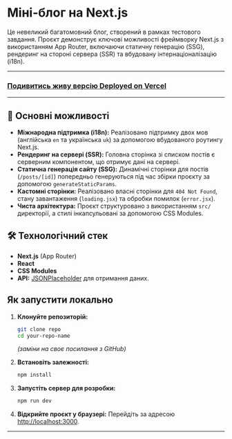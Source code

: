# Міні-блог на Next.js

Це невеликий багатомовний блог, створений в рамках тестового завдання. Проєкт демонструє ключові можливості фреймворку Next.js з використанням App Router, включаючи статичну генерацію (SSG), рендеринг на стороні сервера (SSR) та вбудовану інтернаціоналізацію (i18n).

---

### **[Подивитись живу версію Deployed on Vercel](https://mini-blog-beige-xi.vercel.app/en)**

---

## 🚀 Основні можливості

- **Міжнародна підтримка (i18n):** Реалізовано підтримку двох мов (англійська `en` та українська `uk`) за допомогою вбудованого роутингу Next.js.
- **Рендеринг на сервері (SSR):** Головна сторінка зі списком постів є серверним компонентом, що отримує дані на сервері.
- **Статична генерація сайту (SSG):** Динамічні сторінки для постів (`/posts/[id]`) попередньо генеруються під час збірки проєкту за допомогою `generateStaticParams`.
- **Кастомні сторінки:** Реалізовано власні сторінки для `404 Not Found`, стану завантаження (`loading.jsx`) та обробки помилок (`error.jsx`).
- **Чиста архітектура:** Проєкт структуровано з використанням `src/` директорії, а стилі інкапсульовані за допомогою CSS Modules.

## 🛠️ Технологічний стек

- **Next.js** (App Router)
- **React**
- **CSS Modules**
- **API:** [JSONPlaceholder](https://jsonplaceholder.typicode.com/) для отримання даних.

## Як запустити локально

1.  **Клонуйте репозиторій:**

    ```bash
    git clone repo
    cd your-repo-name
    ```

    _(заміни на своє посилання з GitHub)_

2.  **Встановіть залежності:**

    ```bash
    npm install
    ```

3.  **Запустіть сервер для розробки:**

    ```bash
    npm run dev
    ```

4.  **Відкрийте проєкт у браузері:**
    Перейдіть за адресою [http://localhost:3000](http://localhost:3000).

---
